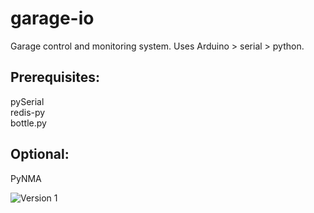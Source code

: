 garage-io
=========

Garage control and monitoring system. Uses Arduino > serial > python.

## Prerequisites:

pySerial  
redis-py  
bottle.py  

## Optional:
PyNMA

![Version 1](https://dl.dropboxusercontent.com/u/566560/garage-security.jpg)
